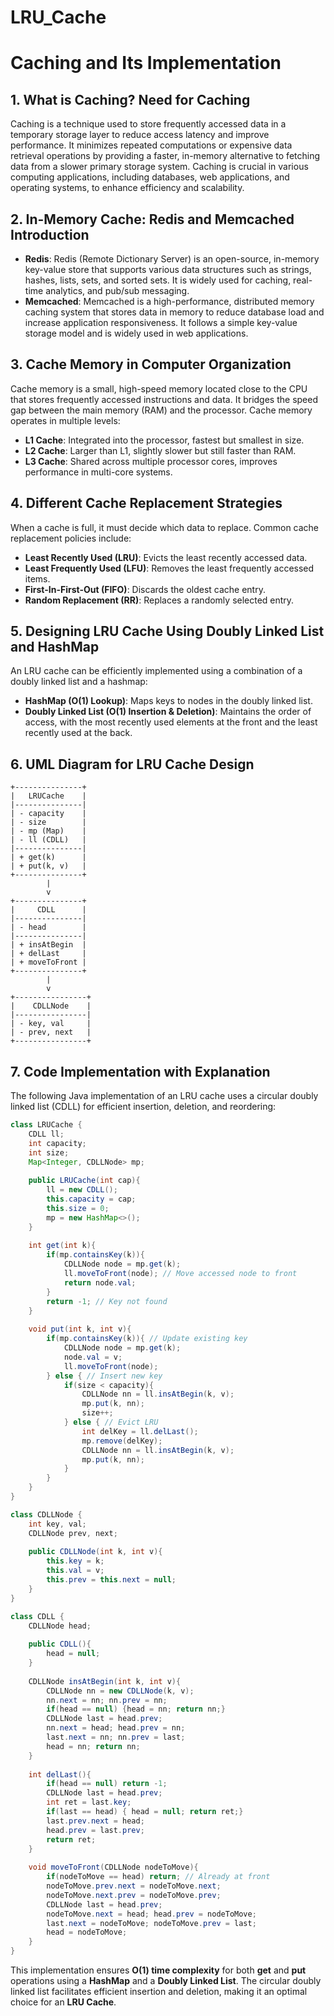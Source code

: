 # LRU_Cache
# Caching and Its Implementation

## 1. What is Caching? Need for Caching
Caching is a technique used to store frequently accessed data in a temporary storage layer to reduce access latency and improve performance. It minimizes repeated computations or expensive data retrieval operations by providing a faster, in-memory alternative to fetching data from a slower primary storage system. Caching is crucial in various computing applications, including databases, web applications, and operating systems, to enhance efficiency and scalability.

## 2. In-Memory Cache: Redis and Memcached Introduction
- **Redis**: Redis (Remote Dictionary Server) is an open-source, in-memory key-value store that supports various data structures such as strings, hashes, lists, sets, and sorted sets. It is widely used for caching, real-time analytics, and pub/sub messaging.
- **Memcached**: Memcached is a high-performance, distributed memory caching system that stores data in memory to reduce database load and increase application responsiveness. It follows a simple key-value storage model and is widely used in web applications.

## 3. Cache Memory in Computer Organization
Cache memory is a small, high-speed memory located close to the CPU that stores frequently accessed instructions and data. It bridges the speed gap between the main memory (RAM) and the processor. Cache memory operates in multiple levels:
- **L1 Cache**: Integrated into the processor, fastest but smallest in size.
- **L2 Cache**: Larger than L1, slightly slower but still faster than RAM.
- **L3 Cache**: Shared across multiple processor cores, improves performance in multi-core systems.

## 4. Different Cache Replacement Strategies
When a cache is full, it must decide which data to replace. Common cache replacement policies include:
- **Least Recently Used (LRU)**: Evicts the least recently accessed data.
- **Least Frequently Used (LFU)**: Removes the least frequently accessed items.
- **First-In-First-Out (FIFO)**: Discards the oldest cache entry.
- **Random Replacement (RR)**: Replaces a randomly selected entry.

## 5. Designing LRU Cache Using Doubly Linked List and HashMap
An LRU cache can be efficiently implemented using a combination of a doubly linked list and a hashmap:
- **HashMap (O(1) Lookup)**: Maps keys to nodes in the doubly linked list.
- **Doubly Linked List (O(1) Insertion & Deletion)**: Maintains the order of access, with the most recently used elements at the front and the least recently used at the back.

## 6. UML Diagram for LRU Cache Design
```
+---------------+
|   LRUCache    |
|---------------|
| - capacity    |
| - size        |
| - mp (Map)    |
| - ll (CDLL)   |
|---------------|
| + get(k)      |
| + put(k, v)   |
+---------------+
        |
        v
+---------------+
|     CDLL      |
|---------------|
| - head        |
|---------------|
| + insAtBegin  |
| + delLast     |
| + moveToFront |
+---------------+
        |
        v
+----------------+
|    CDLLNode    |
|----------------|
| - key, val     |
| - prev, next   |
+----------------+
```

## 7. Code Implementation with Explanation
The following Java implementation of an LRU cache uses a circular doubly linked list (CDLL) for efficient insertion, deletion, and reordering:

```java
class LRUCache {
    CDLL ll;
    int capacity;
    int size;
    Map<Integer, CDLLNode> mp;
    
    public LRUCache(int cap){
        ll = new CDLL();
        this.capacity = cap;
        this.size = 0;
        mp = new HashMap<>();
    }
    
    int get(int k){
        if(mp.containsKey(k)){
            CDLLNode node = mp.get(k);
            ll.moveToFront(node); // Move accessed node to front
            return node.val;
        }
        return -1; // Key not found
    }
    
    void put(int k, int v){
        if(mp.containsKey(k)){ // Update existing key
            CDLLNode node = mp.get(k);
            node.val = v;
            ll.moveToFront(node);
        } else { // Insert new key
            if(size < capacity){
                CDLLNode nn = ll.insAtBegin(k, v);
                mp.put(k, nn);
                size++;
            } else { // Evict LRU
                int delKey = ll.delLast();
                mp.remove(delKey);
                CDLLNode nn = ll.insAtBegin(k, v);
                mp.put(k, nn);
            }
        }
    }
}

class CDLLNode {
    int key, val;
    CDLLNode prev, next;
    
    public CDLLNode(int k, int v){
        this.key = k;
        this.val = v;
        this.prev = this.next = null;
    }
}

class CDLL {
    CDLLNode head;
    
    public CDLL(){
        head = null;
    }
    
    CDLLNode insAtBegin(int k, int v){
        CDLLNode nn = new CDLLNode(k, v);
        nn.next = nn; nn.prev = nn;
        if(head == null) {head = nn; return nn;}
        CDLLNode last = head.prev;
        nn.next = head; head.prev = nn;
        last.next = nn; nn.prev = last;
        head = nn; return nn;
    }
    
    int delLast(){
        if(head == null) return -1;
        CDLLNode last = head.prev;
        int ret = last.key;
        if(last == head) { head = null; return ret;}
        last.prev.next = head;
        head.prev = last.prev;
        return ret;
    }
    
    void moveToFront(CDLLNode nodeToMove){
        if(nodeToMove == head) return; // Already at front
        nodeToMove.prev.next = nodeToMove.next;
        nodeToMove.next.prev = nodeToMove.prev;
        CDLLNode last = head.prev;
        nodeToMove.next = head; head.prev = nodeToMove;
        last.next = nodeToMove; nodeToMove.prev = last;
        head = nodeToMove;
    }
}
```

This implementation ensures **O(1) time complexity** for both **get** and **put** operations using a **HashMap** and a **Doubly Linked List**. The circular doubly linked list facilitates efficient insertion and deletion, making it an optimal choice for an **LRU Cache**.
